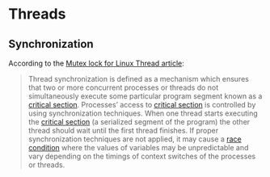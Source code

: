 # Threads

## Synchronization

According to the [Mutex lock for Linux Thread article](https://www.geeksforgeeks.org/mutex-lock-for-linux-thread-synchronization/):

>Thread synchronization is defined as a mechanism which ensures that two or more concurrent processes or threads do not simultaneously execute some particular program segment known as a [critical section][1]. Processes’ access to [critical section][1] is controlled by using synchronization techniques. When one thread starts executing the [critical section][1] (a serialized segment of the program) the other thread should wait until the first thread finishes. If proper synchronization techniques are not applied, it may cause a [race condition][2] where the values of variables may be unpredictable and vary depending on the timings of context switches of the processes or threads.





[1]: https://www.geeksforgeeks.org/g-fact-70/
[2]: https://www.geeksforgeeks.org/implementing-race-condition-in-c/